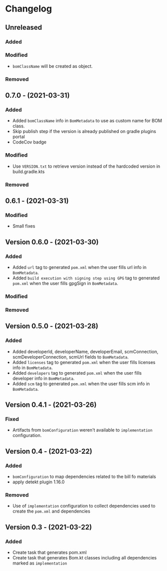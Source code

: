 # Changelog

## Unreleased

### Added

### Modified

*   `bomClassName` will be created as object.

### Removed

## 0.7.0 - (2021-03-31)

### Added

*   Added `bomClassName` info in `BomMetadata` to use as custom name for BOM class.
*   Skip publish step if the version is already published on gradle plugins portal
*   CodeCov badge

### Modified

*   Use `VERSION.txt` to retrieve version instead of the hardcoded version in build.gradle.kts

### Removed

## 0.6.1 - (2021-03-31)

### Modified

*   Small fixes

## Version 0.6.0 - (2021-03-30)

### Added

*   Added `url` tag to generated `pom.xml` when the user fills url info in `BomMetadata`.
*   Added `build execution with signing step using GPG` tag to generated `pom.xml` when the user fills gpgSign in `BomMetadata`.

### Modified

### Removed

## Version 0.5.0 - (2021-03-28)

### Added

*   Added developerId, developerName, developerEmail, scmConnection, scmDeveloperConnection, scmUrl fields to `BomMetadata`.
*   Added `licenses` tag to generated `pom.xml` when the user fills licenses info in `BomMetadata`.
*   Added `developers` tag to generated `pom.xml` when the user fills developer info in `BomMetadata`.
*   Added `scm` tag to generated `pom.xml` when the user fills scm info in `BomMetadata`.

## Version 0.4.1 - (2021-03-26)

### Fixed

*   Artifacts from `bomConfiguration` weren't available to `implementation` configuration.

## Version 0.4 - (2021-03-22)

### Added

*   `bomConfiguration` to map dependencies related to the bill fo materials
*   apply detekt plugin 1.16.0

### Removed

*   Use of `implementation` configuration to collect dependencies used to create the `pom.xml` and dependencies

## Version 0.3 - (2021-03-22)

### Added

*   Create task that generates pom.xml
*   Create task that generates Bom.kt classes including all dependencies marked as `implementation`
